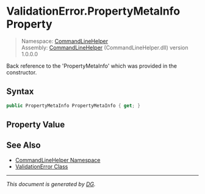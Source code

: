 ﻿# ValidationError.PropertyMetaInfo Property

> Namespace: [CommandLineHelper](_toc.CommandLineHelper.md#commandlinehelper-namespace)\
> Assembly: [CommandLineHelper](_toc.CommandLineHelper.md) (CommandLineHelper.dll) version 1.0.0.0

Back reference to the 'PropertyMetaInfo' which was provided in the constructor.

## Syntax

```csharp
public PropertyMetaInfo PropertyMetaInfo { get; }
```

## Property Value



## See Also

- [CommandLineHelper Namespace](_toc.CommandLineHelper.md#commandlinehelper-namespace)
- [ValidationError Class](CommandLineHelper.ValidationError.md)

---

_This document is generated by [DG](https://github.com/Khojasteh/dg)._
